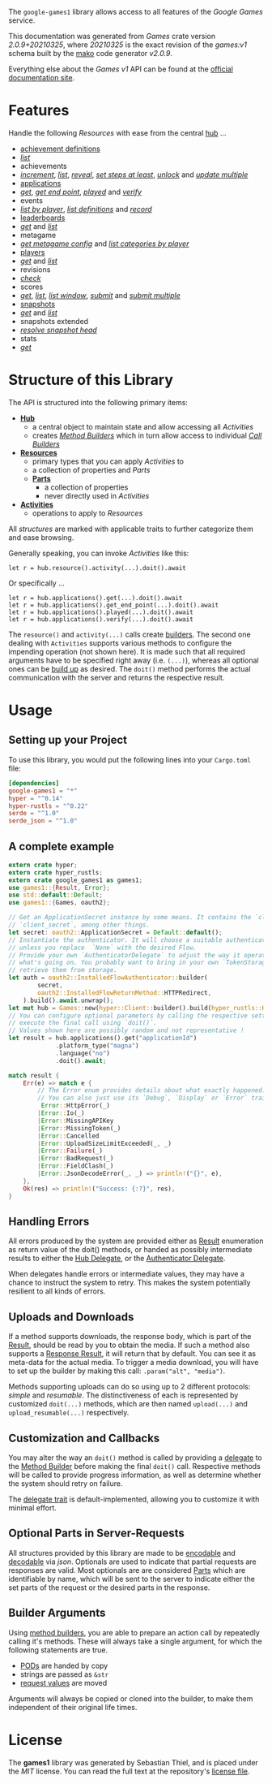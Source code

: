 <!---
DO NOT EDIT !
This file was generated automatically from 'src/mako/api/README.md.mako'
DO NOT EDIT !
-->
The `google-games1` library allows access to all features of the *Google Games* service.

This documentation was generated from *Games* crate version *2.0.9+20210325*, where *20210325* is the exact revision of the *games:v1* schema built by the [mako](http://www.makotemplates.org/) code generator *v2.0.9*.

Everything else about the *Games* *v1* API can be found at the
[official documentation site](https://developers.google.com/games/).
# Features

Handle the following *Resources* with ease from the central [hub](https://docs.rs/google-games1/2.0.9+20210325/google_games1/Games) ... 

* [achievement definitions](https://docs.rs/google-games1/2.0.9+20210325/google_games1/api::AchievementDefinition)
 * [*list*](https://docs.rs/google-games1/2.0.9+20210325/google_games1/api::AchievementDefinitionListCall)
* achievements
 * [*increment*](https://docs.rs/google-games1/2.0.9+20210325/google_games1/api::AchievementIncrementCall), [*list*](https://docs.rs/google-games1/2.0.9+20210325/google_games1/api::AchievementListCall), [*reveal*](https://docs.rs/google-games1/2.0.9+20210325/google_games1/api::AchievementRevealCall), [*set steps at least*](https://docs.rs/google-games1/2.0.9+20210325/google_games1/api::AchievementSetStepsAtLeastCall), [*unlock*](https://docs.rs/google-games1/2.0.9+20210325/google_games1/api::AchievementUnlockCall) and [*update multiple*](https://docs.rs/google-games1/2.0.9+20210325/google_games1/api::AchievementUpdateMultipleCall)
* [applications](https://docs.rs/google-games1/2.0.9+20210325/google_games1/api::Application)
 * [*get*](https://docs.rs/google-games1/2.0.9+20210325/google_games1/api::ApplicationGetCall), [*get end point*](https://docs.rs/google-games1/2.0.9+20210325/google_games1/api::ApplicationGetEndPointCall), [*played*](https://docs.rs/google-games1/2.0.9+20210325/google_games1/api::ApplicationPlayedCall) and [*verify*](https://docs.rs/google-games1/2.0.9+20210325/google_games1/api::ApplicationVerifyCall)
* events
 * [*list by player*](https://docs.rs/google-games1/2.0.9+20210325/google_games1/api::EventListByPlayerCall), [*list definitions*](https://docs.rs/google-games1/2.0.9+20210325/google_games1/api::EventListDefinitionCall) and [*record*](https://docs.rs/google-games1/2.0.9+20210325/google_games1/api::EventRecordCall)
* [leaderboards](https://docs.rs/google-games1/2.0.9+20210325/google_games1/api::Leaderboard)
 * [*get*](https://docs.rs/google-games1/2.0.9+20210325/google_games1/api::LeaderboardGetCall) and [*list*](https://docs.rs/google-games1/2.0.9+20210325/google_games1/api::LeaderboardListCall)
* metagame
 * [*get metagame config*](https://docs.rs/google-games1/2.0.9+20210325/google_games1/api::MetagameGetMetagameConfigCall) and [*list categories by player*](https://docs.rs/google-games1/2.0.9+20210325/google_games1/api::MetagameListCategoriesByPlayerCall)
* [players](https://docs.rs/google-games1/2.0.9+20210325/google_games1/api::Player)
 * [*get*](https://docs.rs/google-games1/2.0.9+20210325/google_games1/api::PlayerGetCall) and [*list*](https://docs.rs/google-games1/2.0.9+20210325/google_games1/api::PlayerListCall)
* revisions
 * [*check*](https://docs.rs/google-games1/2.0.9+20210325/google_games1/api::RevisionCheckCall)
* scores
 * [*get*](https://docs.rs/google-games1/2.0.9+20210325/google_games1/api::ScoreGetCall), [*list*](https://docs.rs/google-games1/2.0.9+20210325/google_games1/api::ScoreListCall), [*list window*](https://docs.rs/google-games1/2.0.9+20210325/google_games1/api::ScoreListWindowCall), [*submit*](https://docs.rs/google-games1/2.0.9+20210325/google_games1/api::ScoreSubmitCall) and [*submit multiple*](https://docs.rs/google-games1/2.0.9+20210325/google_games1/api::ScoreSubmitMultipleCall)
* [snapshots](https://docs.rs/google-games1/2.0.9+20210325/google_games1/api::Snapshot)
 * [*get*](https://docs.rs/google-games1/2.0.9+20210325/google_games1/api::SnapshotGetCall) and [*list*](https://docs.rs/google-games1/2.0.9+20210325/google_games1/api::SnapshotListCall)
* snapshots extended
 * [*resolve snapshot head*](https://docs.rs/google-games1/2.0.9+20210325/google_games1/api::SnapshotsExtendedResolveSnapshotHeadCall)
* stats
 * [*get*](https://docs.rs/google-games1/2.0.9+20210325/google_games1/api::StatGetCall)




# Structure of this Library

The API is structured into the following primary items:

* **[Hub](https://docs.rs/google-games1/2.0.9+20210325/google_games1/Games)**
    * a central object to maintain state and allow accessing all *Activities*
    * creates [*Method Builders*](https://docs.rs/google-games1/2.0.9+20210325/google_games1/client::MethodsBuilder) which in turn
      allow access to individual [*Call Builders*](https://docs.rs/google-games1/2.0.9+20210325/google_games1/client::CallBuilder)
* **[Resources](https://docs.rs/google-games1/2.0.9+20210325/google_games1/client::Resource)**
    * primary types that you can apply *Activities* to
    * a collection of properties and *Parts*
    * **[Parts](https://docs.rs/google-games1/2.0.9+20210325/google_games1/client::Part)**
        * a collection of properties
        * never directly used in *Activities*
* **[Activities](https://docs.rs/google-games1/2.0.9+20210325/google_games1/client::CallBuilder)**
    * operations to apply to *Resources*

All *structures* are marked with applicable traits to further categorize them and ease browsing.

Generally speaking, you can invoke *Activities* like this:

```Rust,ignore
let r = hub.resource().activity(...).doit().await
```

Or specifically ...

```ignore
let r = hub.applications().get(...).doit().await
let r = hub.applications().get_end_point(...).doit().await
let r = hub.applications().played(...).doit().await
let r = hub.applications().verify(...).doit().await
```

The `resource()` and `activity(...)` calls create [builders][builder-pattern]. The second one dealing with `Activities` 
supports various methods to configure the impending operation (not shown here). It is made such that all required arguments have to be 
specified right away (i.e. `(...)`), whereas all optional ones can be [build up][builder-pattern] as desired.
The `doit()` method performs the actual communication with the server and returns the respective result.

# Usage

## Setting up your Project

To use this library, you would put the following lines into your `Cargo.toml` file:

```toml
[dependencies]
google-games1 = "*"
hyper = "^0.14"
hyper-rustls = "^0.22"
serde = "^1.0"
serde_json = "^1.0"
```

## A complete example

```Rust
extern crate hyper;
extern crate hyper_rustls;
extern crate google_games1 as games1;
use games1::{Result, Error};
use std::default::Default;
use games1::{Games, oauth2};

// Get an ApplicationSecret instance by some means. It contains the `client_id` and 
// `client_secret`, among other things.
let secret: oauth2::ApplicationSecret = Default::default();
// Instantiate the authenticator. It will choose a suitable authentication flow for you, 
// unless you replace  `None` with the desired Flow.
// Provide your own `AuthenticatorDelegate` to adjust the way it operates and get feedback about 
// what's going on. You probably want to bring in your own `TokenStorage` to persist tokens and
// retrieve them from storage.
let auth = oauth2::InstalledFlowAuthenticator::builder(
        secret,
        oauth2::InstalledFlowReturnMethod::HTTPRedirect,
    ).build().await.unwrap();
let mut hub = Games::new(hyper::Client::builder().build(hyper_rustls::HttpsConnector::with_native_roots()), auth);
// You can configure optional parameters by calling the respective setters at will, and
// execute the final call using `doit()`.
// Values shown here are possibly random and not representative !
let result = hub.applications().get("applicationId")
             .platform_type("magna")
             .language("no")
             .doit().await;

match result {
    Err(e) => match e {
        // The Error enum provides details about what exactly happened.
        // You can also just use its `Debug`, `Display` or `Error` traits
         Error::HttpError(_)
        |Error::Io(_)
        |Error::MissingAPIKey
        |Error::MissingToken(_)
        |Error::Cancelled
        |Error::UploadSizeLimitExceeded(_, _)
        |Error::Failure(_)
        |Error::BadRequest(_)
        |Error::FieldClash(_)
        |Error::JsonDecodeError(_, _) => println!("{}", e),
    },
    Ok(res) => println!("Success: {:?}", res),
}

```
## Handling Errors

All errors produced by the system are provided either as [Result](https://docs.rs/google-games1/2.0.9+20210325/google_games1/client::Result) enumeration as return value of
the doit() methods, or handed as possibly intermediate results to either the 
[Hub Delegate](https://docs.rs/google-games1/2.0.9+20210325/google_games1/client::Delegate), or the [Authenticator Delegate](https://docs.rs/yup-oauth2/*/yup_oauth2/trait.AuthenticatorDelegate.html).

When delegates handle errors or intermediate values, they may have a chance to instruct the system to retry. This 
makes the system potentially resilient to all kinds of errors.

## Uploads and Downloads
If a method supports downloads, the response body, which is part of the [Result](https://docs.rs/google-games1/2.0.9+20210325/google_games1/client::Result), should be
read by you to obtain the media.
If such a method also supports a [Response Result](https://docs.rs/google-games1/2.0.9+20210325/google_games1/client::ResponseResult), it will return that by default.
You can see it as meta-data for the actual media. To trigger a media download, you will have to set up the builder by making
this call: `.param("alt", "media")`.

Methods supporting uploads can do so using up to 2 different protocols: 
*simple* and *resumable*. The distinctiveness of each is represented by customized 
`doit(...)` methods, which are then named `upload(...)` and `upload_resumable(...)` respectively.

## Customization and Callbacks

You may alter the way an `doit()` method is called by providing a [delegate](https://docs.rs/google-games1/2.0.9+20210325/google_games1/client::Delegate) to the 
[Method Builder](https://docs.rs/google-games1/2.0.9+20210325/google_games1/client::CallBuilder) before making the final `doit()` call. 
Respective methods will be called to provide progress information, as well as determine whether the system should 
retry on failure.

The [delegate trait](https://docs.rs/google-games1/2.0.9+20210325/google_games1/client::Delegate) is default-implemented, allowing you to customize it with minimal effort.

## Optional Parts in Server-Requests

All structures provided by this library are made to be [encodable](https://docs.rs/google-games1/2.0.9+20210325/google_games1/client::RequestValue) and 
[decodable](https://docs.rs/google-games1/2.0.9+20210325/google_games1/client::ResponseResult) via *json*. Optionals are used to indicate that partial requests are responses 
are valid.
Most optionals are are considered [Parts](https://docs.rs/google-games1/2.0.9+20210325/google_games1/client::Part) which are identifiable by name, which will be sent to 
the server to indicate either the set parts of the request or the desired parts in the response.

## Builder Arguments

Using [method builders](https://docs.rs/google-games1/2.0.9+20210325/google_games1/client::CallBuilder), you are able to prepare an action call by repeatedly calling it's methods.
These will always take a single argument, for which the following statements are true.

* [PODs][wiki-pod] are handed by copy
* strings are passed as `&str`
* [request values](https://docs.rs/google-games1/2.0.9+20210325/google_games1/client::RequestValue) are moved

Arguments will always be copied or cloned into the builder, to make them independent of their original life times.

[wiki-pod]: http://en.wikipedia.org/wiki/Plain_old_data_structure
[builder-pattern]: http://en.wikipedia.org/wiki/Builder_pattern
[google-go-api]: https://github.com/google/google-api-go-client

# License
The **games1** library was generated by Sebastian Thiel, and is placed 
under the *MIT* license.
You can read the full text at the repository's [license file][repo-license].

[repo-license]: https://github.com/Byron/google-apis-rsblob/main/LICENSE.md

